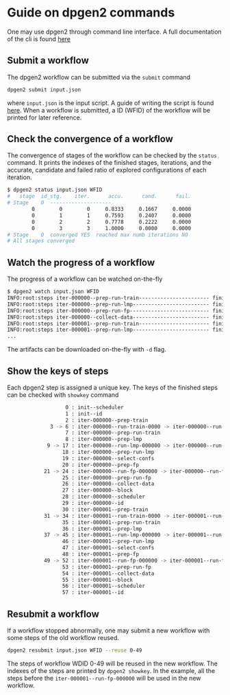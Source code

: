# Guide on dpgen2 commands

One may use dpgen2 through command line interface. A full documentation of the cli is found [here](fullcli)

## Submit a workflow 
The dpgen2 workflow can be submitted via the `submit` command
```bash
dpgen2 submit input.json
```
where `input.json` is the input script. A guide of writing the script is found [here](inputscript).
When a workflow is submitted, a ID (WFID) of the workflow will be printed for later reference.

## Check the convergence of a workflow
The convergence of stages of the workflow can be checked by the `status` command. It prints the indexes of the finished stages, iterations, and the accurate, candidate and failed ratio of explored configurations of each iteration. 
```bash
$ dpgen2 status input.json WFID
#   stage  id_stg.    iter.      accu.      cand.      fail.
# Stage    0  --------------------
        0        0        0     0.8333     0.1667     0.0000
        0        1        1     0.7593     0.2407     0.0000
        0        2        2     0.7778     0.2222     0.0000
        0        3        3     1.0000     0.0000     0.0000
# Stage    0  converged YES  reached max numb iterations NO 
# All stages converged
```

## Watch the progress of a workflow
The progress of a workflow can be watched on-the-fly
```bash
$ dpgen2 watch input.json WFID
INFO:root:steps iter-000000--prep-run-train----------------------- finished
INFO:root:steps iter-000000--prep-run-lmp------------------------- finished
INFO:root:steps iter-000000--prep-run-fp-------------------------- finished
INFO:root:steps iter-000000--collect-data------------------------- finished
INFO:root:steps iter-000001--prep-run-train----------------------- finished
INFO:root:steps iter-000001--prep-run-lmp------------------------- finished
...
```
The artifacts can be downloaded on-the-fly with `-d` flag.


## Show the keys of steps

Each dpgen2 step is assigned a unique key. The keys of the finished steps can be checked with `showkey` command
```bash                                                                                                                                                                              $ dpgen2 watch input.json WFID
                   0 : init--scheduler
                   1 : init--id
                   2 : iter-000000--prep-train
              3 -> 6 : iter-000000--run-train-0000 -> iter-000000--run-train-0003
                   7 : iter-000000--prep-run-train
                   8 : iter-000000--prep-lmp
             9 -> 17 : iter-000000--run-lmp-000000 -> iter-000000--run-lmp-000008
                  18 : iter-000000--prep-run-lmp
                  19 : iter-000000--select-confs
                  20 : iter-000000--prep-fp
            21 -> 24 : iter-000000--run-fp-000000 -> iter-000000--run-fp-000003
                  25 : iter-000000--prep-run-fp
                  26 : iter-000000--collect-data
                  27 : iter-000000--block
                  28 : iter-000000--scheduler
                  29 : iter-000000--id
                  30 : iter-000001--prep-train
            31 -> 34 : iter-000001--run-train-0000 -> iter-000001--run-train-0003
                  35 : iter-000001--prep-run-train
                  36 : iter-000001--prep-lmp
            37 -> 45 : iter-000001--run-lmp-000000 -> iter-000001--run-lmp-000008
                  46 : iter-000001--prep-run-lmp
                  47 : iter-000001--select-confs
                  48 : iter-000001--prep-fp
            49 -> 52 : iter-000001--run-fp-000000 -> iter-000001--run-fp-000003
                  53 : iter-000001--prep-run-fp
                  54 : iter-000001--collect-data
                  55 : iter-000001--block
                  56 : iter-000001--scheduler
                  57 : iter-000001--id
```


## Resubmit a workflow

If a workflow stopped abnormally, one may submit a new workflow with some steps of the old workflow reused. 
```bash
dpgen2 resubmit input.json WFID --reuse 0-49
```
The steps of workflow WDID 0-49 will be reused in the new workflow. The indexes of the steps are printed by `dpgen2 showkey`. In the example, all the steps before the `iter-000001--run-fp-000000` will be used in the new workflow.

